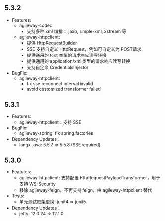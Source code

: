## 5.3.2
+ Features:
  + agileway-codec
    + 支持多种 xml 编排： jaxb, simple-xml, xstream 等
  + agileway-httpclient: 
    + 提供 HttpRequestBuilder
    + SSE 支持自定义 HttpRequest，例如可自定义为 POST请求
    + 提供通用的 text 类型的请求响应读写转换
    + 提供通用的 application/xml 类型的请求响应读写转换
    + 支持自定义 CredentialsInjector
+ BugFix:
  + agileway-httpclient: 
    + fix sse reconnect interval invalid
    + avoid customized transformer failed

## 5.3.1
+ Features:
  + agileway-httpclient：支持 SSE
+ BugFix:
  + agileway-spring: fix spring.factories
+ Dependency Updates：
  + langx-java: 5.5.7 => 5.5.8 (SSE required)

## 5.3.0
+ Features:
  + agileway-httpclient: 支持配置 HttpRequestPayloadTransformer，用于支持 WS-Security
  + 移除 agileway-feign，不再支持 feign，由 agileway-httpclient 替代
+ Tests:
  + 单元测试框架更换: junit4 => junit5 
+ Dependency Updates：
  + jetty: 12.0.24 => 12.1.0 
